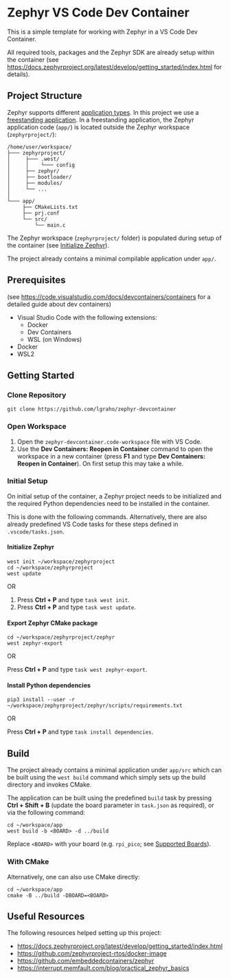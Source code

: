 # Zephyr VS Code Dev Container

This is a simple template for working with Zephyr in a VS Code Dev Container.

All required tools, packages and the Zephyr SDK are already setup within the container (see https://docs.zephyrproject.org/latest/develop/getting_started/index.html for details).

## Project Structure

Zephyr supports different [application types](https://docs.zephyrproject.org/latest/develop/application/index.html#application-types). In this project we use a [freestanding application](https://docs.zephyrproject.org/latest/develop/application/index.html#zephyr-freestanding-app). In a freestanding application, the Zephyr application code (`app/`) is located outside the Zephyr workspace (`zephyrproject/`):

```
/home/user/workspace/
├─── zephyrproject/
│     ├─── .west/
│     │    └─── config
│     ├── zephyr/
│     ├── bootloader/
│     ├── modules/
│     └── ...
│
└─── app/
     ├── CMakeLists.txt
     ├── prj.conf
     └── src/
         └── main.c
```

The Zephyr workspace (`zephyrproject/` folder) is populated during setup of the container (see [Initialize Zephyr](#initialize-zephyr)).

The project already contains a minimal compilable application under `app/`.

## Prerequisites

(see https://code.visualstudio.com/docs/devcontainers/containers for a detailed guide about dev containers)

- Visual Studio Code with the following extensions:
  - Docker
  - Dev Containers
  - WSL (on Windows)
- Docker
- WSL2

## Getting Started

### Clone Repository

```
git clone https://github.com/lgraho/zephyr-devcontainer
```

### Open Workspace

1. Open the `zephyr-devcontainer.code-workspace` file with VS Code.
2. Use the **Dev Containers: Reopen in Container** command to open the workspace in a new container (press **F1** and type **Dev Containers: Reopen in Container**). On first setup this may take a while.

### Initial Setup

On initial setup of the container, a Zephyr project needs to be initialized and the required Python dependencies need to be installed in the container.

This is done with the following commands. Alternatively, there are also already predefined VS Code tasks for these steps defined in `.vscode/tasks.json`.

#### Initialize Zephyr

```
west init ~/workspace/zephyrproject
cd ~/workspace/zephyrproject
west update
```

OR

1. Press **Ctrl + P** and type `task west init`.
2. Press **Ctrl + P** and type `task west update`.

#### Export Zephyr CMake package

```
cd ~/workspace/zephyrproject/zephyr
west zephyr-export
```

OR

Press **Ctrl + P** and type `task west zephyr-export`.

#### Install Python dependencies

```
pip3 install --user -r ~/workspace/zephyrproject/zephyr/scripts/requirements.txt
```

OR

Press **Ctrl + P** and type `task install dependencies`.

## Build

The project already contains a minimal application under `app/src` which can be built using the `west build` command which simply sets up the build directory and invokes CMake.

The application can be built using the predefined `build` task by pressing **Ctrl + Shift + B** (update the board parameter in `task.json` as required), or via the following command:

```
cd ~/workspace/app
west build -b <BOARD> -d ../build
```

Replace `<BOARD>` with your board (e.g. `rpi_pico`; see [Supported Boards](https://docs.zephyrproject.org/latest/boards/index.html)).

### With CMake

Alternatively, one can also use CMake directly: 

```
cd ~/workspace/app
cmake -B ../build -DBOARD=<BOARD>
```

## Useful Resources

The following resources helped setting up this project:

- https://docs.zephyrproject.org/latest/develop/getting_started/index.html
- https://github.com/zephyrproject-rtos/docker-image
- https://github.com/embeddedcontainers/zephyr
- https://interrupt.memfault.com/blog/practical_zephyr_basics
